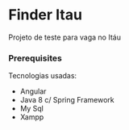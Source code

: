 # Finder Itau

Projeto de teste para vaga no Itáu

### Prerequisites

Tecnologias usadas:
- Angular
- Java 8 c/ Spring Framework
- My Sql
- Xampp